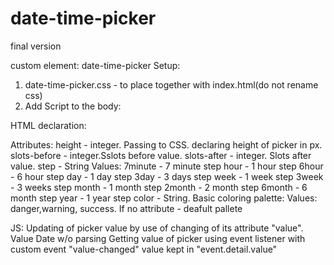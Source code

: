 # date-time-picker
final version

custom element: date-time-picker
Setup:
1. date-time-picker.css - to place together with index.html(do not rename css)
2. Add Script to the body:
    <script src="date-time-picker.js"></script>

HTML declaration:
<date-time-picker></date-time-picker>

Attributes:
    height - integer. Passing to CSS. declaring height of picker in px. 
    slots-before - integer.Sslots before value.
    slots-after - integer. Slots after value.
    step - String Values: 
                    7minute - 7 minute step
                    hour - 1 hour step
                    6hour - 6 hour step
                    day  - 1 day step
                    3day - 3 days step
                    week - 1 week step
                    3week - 3 weeks step
                    month - 1 month step
                    2month - 2 month step
                    6month - 6 month step
                    year - 1 year step
    color - String. Basic coloring palette: Values: danger,warning, success. If no attribute - deafult pallete

JS:
Updating of picker value by use of changing of its attribute "value". Value Date w/o parsing
Getting value of picker using event listener with custom event "value-changed" value kept in "event.detail.value"


